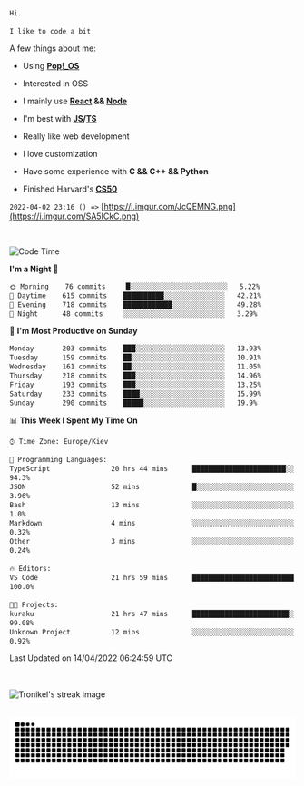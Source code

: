 ```
Hi.

I like to code a bit
```

A few things about me:

-   Using **[Pop!\_OS](https://pop.system76.com/)**

-   Interested in OSS

-   I mainly use **[React](https://reactjs.org/) && [Node](https://nodejs.org/en/)**

-   I'm best with **[JS](https://www.javascript.com/)/[TS](https://www.typescriptlang.org/)**

-   Really like web development

-   I love customization

-   Have some experience with **C && C++ && Python**

-   Finished Harvard's **[CS50](https://cs50.harvard.edu)**

`2022-04-02_23:16 () =>` [https://i.imgur.com/JcQEMNG.png](https://i.imgur.com/SA5ICkC.png)

<br>

<!--START_SECTION:waka-->
![Code Time](http://img.shields.io/badge/Code%20Time-516%20hrs%2028%20mins-blue)

**I'm a Night 🦉** 

```text
🌞 Morning    76 commits     █░░░░░░░░░░░░░░░░░░░░░░░░   5.22% 
🌆 Daytime    615 commits    ██████████░░░░░░░░░░░░░░░   42.21% 
🌃 Evening    718 commits    ████████████░░░░░░░░░░░░░   49.28% 
🌙 Night      48 commits     ░░░░░░░░░░░░░░░░░░░░░░░░░   3.29%

```
📅 **I'm Most Productive on Sunday** 

```text
Monday       203 commits    ███░░░░░░░░░░░░░░░░░░░░░░   13.93% 
Tuesday      159 commits    ██░░░░░░░░░░░░░░░░░░░░░░░   10.91% 
Wednesday    161 commits    ██░░░░░░░░░░░░░░░░░░░░░░░   11.05% 
Thursday     218 commits    ███░░░░░░░░░░░░░░░░░░░░░░   14.96% 
Friday       193 commits    ███░░░░░░░░░░░░░░░░░░░░░░   13.25% 
Saturday     233 commits    ████░░░░░░░░░░░░░░░░░░░░░   15.99% 
Sunday       290 commits    █████░░░░░░░░░░░░░░░░░░░░   19.9%

```


📊 **This Week I Spent My Time On** 

```text
⌚︎ Time Zone: Europe/Kiev

💬 Programming Languages: 
TypeScript               20 hrs 44 mins      ███████████████████████░░   94.3% 
JSON                     52 mins             █░░░░░░░░░░░░░░░░░░░░░░░░   3.96% 
Bash                     13 mins             ░░░░░░░░░░░░░░░░░░░░░░░░░   1.0% 
Markdown                 4 mins              ░░░░░░░░░░░░░░░░░░░░░░░░░   0.32% 
Other                    3 mins              ░░░░░░░░░░░░░░░░░░░░░░░░░   0.24%

🔥 Editors: 
VS Code                  21 hrs 59 mins      █████████████████████████   100.0%

🐱‍💻 Projects: 
kuraku                   21 hrs 47 mins      ████████████████████████░   99.08% 
Unknown Project          12 mins             ░░░░░░░░░░░░░░░░░░░░░░░░░   0.92%

```


 Last Updated on 14/04/2022 06:24:59 UTC
<!--END_SECTION:waka-->

<br>

<p><img align="center" src="https://github-readme-streak-stats.herokuapp.com/?user=Tronikelis&theme=dark" alt="Tronikel's streak image" /></p>

<br>

<img title="" src="https://raw.githubusercontent.com/Tronikelis/Tronikelis/output/github-contribution-grid-snake.svg" alt="very cool snake thingey" data-align="left">
